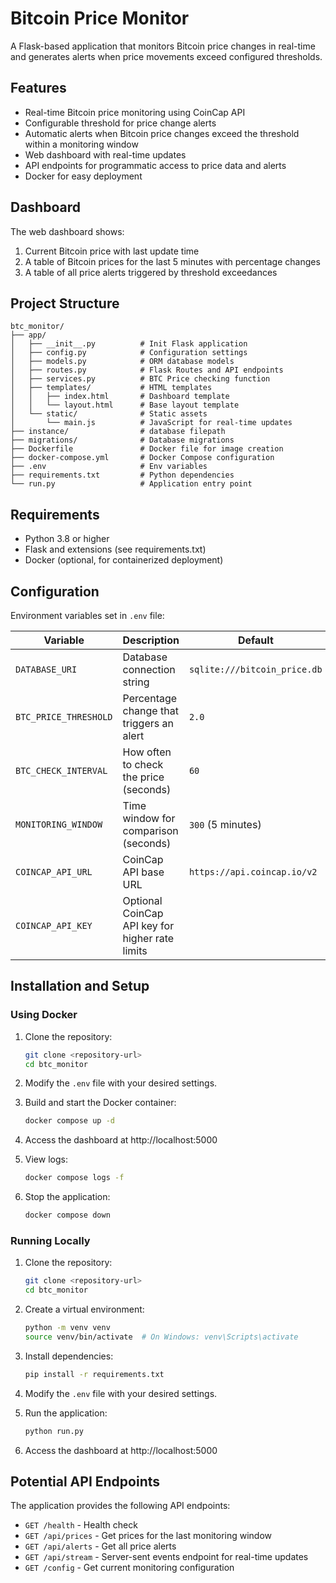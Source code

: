 # Bitcoin Price Monitor

A Flask-based application that monitors Bitcoin price changes in real-time and generates alerts when price movements exceed configured thresholds.

## Features

- Real-time Bitcoin price monitoring using CoinCap API
- Configurable threshold for price change alerts
- Automatic alerts when Bitcoin price changes exceed the threshold within a monitoring window
- Web dashboard with real-time updates
- API endpoints for programmatic access to price data and alerts
- Docker for easy deployment


## Dashboard

The web dashboard shows:

1. Current Bitcoin price with last update time
2. A table of Bitcoin prices for the last 5 minutes with percentage changes
3. A table of all price alerts triggered by threshold exceedances

## Project Structure

```
btc_monitor/
├── app/
│   ├── __init__.py          # Init Flask application
│   ├── config.py            # Configuration settings
│   ├── models.py            # ORM database models
│   ├── routes.py            # Flask Routes and API endpoints
│   ├── services.py          # BTC Price checking function
│   ├── templates/           # HTML templates
│   │   ├── index.html       # Dashboard template
│   │   └── layout.html      # Base layout template
│   └── static/              # Static assets
│       └── main.js          # JavaScript for real-time updates
├── instance/                # database filepath
├── migrations/              # Database migrations
├── Dockerfile               # Docker file for image creation
├── docker-compose.yml       # Docker Compose configuration
├── .env                     # Env variables
├── requirements.txt         # Python dependencies
└── run.py                   # Application entry point
```

## Requirements

- Python 3.8 or higher
- Flask and extensions (see requirements.txt)
- Docker (optional, for containerized deployment)

## Configuration

Environment variables set in `.env` file:

| Variable | Description | Default |
|----------|-------------|---------|
| `DATABASE_URI` | Database connection string | `sqlite:///bitcoin_price.db` |
| `BTC_PRICE_THRESHOLD` | Percentage change that triggers an alert | `2.0` |
| `BTC_CHECK_INTERVAL` | How often to check the price (seconds) | `60` |
| `MONITORING_WINDOW` | Time window for comparison (seconds) | `300` (5 minutes) |
| `COINCAP_API_URL` | CoinCap API base URL | `https://api.coincap.io/v2` |
| `COINCAP_API_KEY` | Optional CoinCap API key for higher rate limits | ` ` |

## Installation and Setup

### Using Docker

1. Clone the repository:
   ```bash
   git clone <repository-url>
   cd btc_monitor
   ```

2. Modify the `.env` file with your desired settings.

3. Build and start the Docker container:
   ```bash
   docker compose up -d
   ```

4. Access the dashboard at http://localhost:5000

5. View logs:
   ```bash
   docker compose logs -f
   ```

6. Stop the application:
   ```bash
   docker compose down
   ```

### Running Locally

1. Clone the repository:
   ```bash
   git clone <repository-url>
   cd btc_monitor
   ```

2. Create a virtual environment:
   ```bash
   python -m venv venv
   source venv/bin/activate  # On Windows: venv\Scripts\activate
   ```

3. Install dependencies:
   ```bash
   pip install -r requirements.txt
   ```

4. Modify the `.env` file with your desired settings.

5. Run the application:
   ```bash
   python run.py
   ```

6. Access the dashboard at http://localhost:5000

## Potential API Endpoints

The application provides the following API endpoints:

- `GET /health` - Health check
- `GET /api/prices` - Get prices for the last monitoring window
- `GET /api/alerts` - Get all price alerts
- `GET /api/stream` - Server-sent events endpoint for real-time updates
- `GET /config` - Get current monitoring configuration

